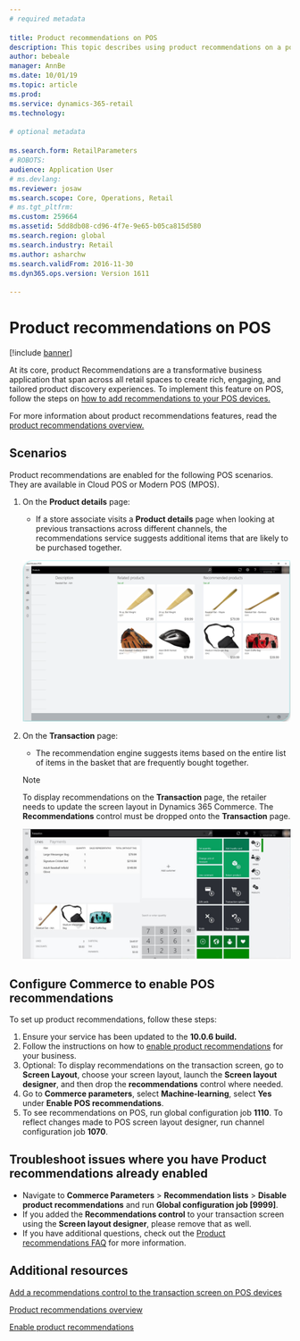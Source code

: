```yaml
---
# required metadata

title: Product recommendations on POS
description: This topic describes using product recommendations on a point of sale (POS) device.
author: bebeale
manager: AnnBe
ms.date: 10/01/19
ms.topic: article
ms.prod: 
ms.service: dynamics-365-retail
ms.technology: 

# optional metadata

ms.search.form: RetailParameters
# ROBOTS: 
audience: Application User
# ms.devlang: 
ms.reviewer: josaw
ms.search.scope: Core, Operations, Retail
# ms.tgt_pltfrm: 
ms.custom: 259664
ms.assetid: 5dd8db08-cd96-4f7e-9e65-b05ca815d580
ms.search.region: global
ms.search.industry: Retail
ms.author: asharchw
ms.search.validFrom: 2016-11-30
ms.dyn365.ops.version: Version 1611

---
```


# Product recommendations on POS

[!include [banner](includes/banner.md)]

At its core, product Recommendations are a transformative business application that span across all retail spaces to create rich, engaging, and tailored product discovery experiences. To implement this feature on POS, follow the steps on [how to add recommendations to your POS devices.](add-recommendations-control-pos-screen.md) 

For more information about product recommendations features, read the [product recommendations overview.](../commerce/product-recommendations.md) 

## Scenarios

Product recommendations are enabled for the following POS scenarios. They are available in Cloud POS or Modern POS (MPOS).

1. On the **Product details** page:

    - If a store associate visits a **Product details** page when looking at previous transactions across different channels, the recommendations service suggests additional items that are likely to be purchased together.

    [![Recommendations on the Product details page](./media/proddetails.png)](./media/proddetails.png)

2. On the **Transaction** page:

    - The recommendation engine suggests items based on the entire list of items in the basket that are frequently bought together.

    > [!NOTE]
    > To display recommendations on the **Transaction** page, the retailer needs to update the screen layout in Dynamics 365 Commerce. The **Recommendations** control must be dropped onto the **Transaction** page.

    [![Recommendations on the Transaction page](./media/transactionscreenmultipleproductslargemessengersbag-5.jpg)](./media/transactionscreenmultipleproductslargemessengersbag-5.jpg)

## Configure Commerce to enable POS recommendations

To set up product recommendations, follow these steps:

1. Ensure your service has been updated to the **10.0.6 build.**
2. Follow the instructions on how to [enable product recommendations](../commerce/enable-product-recommendations.md) for your business.
3. Optional: To display recommendations on the transaction screen, go to **Screen Layout**, choose your screen layout, launch the **Screen layout designer**, and then drop the **recommendations** control where needed.
4. Go to **Commerce parameters**, select **Machine-learning**, select **Yes** under **Enable POS recommendations**.
5. To see recommendations on POS, run global configuration job **1110**. To reflect changes made to POS screen layout designer, run channel configuration job **1070**.

## Troubleshoot issues where you have Product recommendations already enabled

- Navigate to **Commerce Parameters** \> **Recommendation lists** \> **Disable product recommendations** and run **Global configuration job \[9999\]**. 
- If you added the **Recommendations control** to your transaction screen using the **Screen layout designer**, please remove that as well.
- If you have additional questions, check out the [Product recommendations FAQ](../commerce/faq-recommendations.md) for more information.

## Additional resources

[Add a recommendations control to the transaction screen on POS devices](add-recommendations-control-pos-screen.md)

[Product recommendations overview](../commerce/product-recommendations.md)

[Enable product recommendations](../commerce/enable-product-recommendations.md) 
